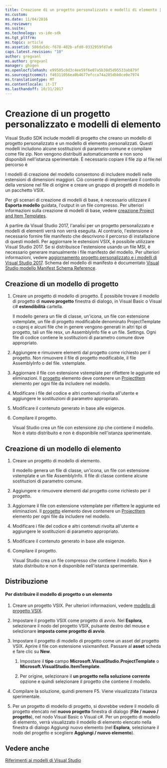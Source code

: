 ```yaml
---
title: Creazione di un progetto personalizzato e modelli di elemento | Documenti Microsoft
ms.custom: 
ms.date: 11/04/2016
ms.reviewer: 
ms.suite: 
ms.technology: vs-ide-sdk
ms.tgt_pltfrm: 
ms.topic: article
ms.assetid: 586da5dc-f678-402b-afd0-0332959fd7a6
caps.latest.revision: "10"
author: gregvanl
ms.author: gregvanl
manager: ghogen
ms.openlocfilehash: e99505c0d3c4ee59f6e07a5b38d5d95533ab879f
ms.sourcegitcommit: f40311056ea0b4677efcca74a285dbb0ce0e7974
ms.translationtype: MT
ms.contentlocale: it-IT
ms.lasthandoff: 10/31/2017
---
```

# <a name="creating-custom-project-and-item-templates"></a>Creazione di un progetto personalizzato e modelli di elemento
Visual Studio SDK include modelli di progetto che creano un modello di progetto personalizzato e un modello di elemento personalizzati. Questi modelli includono alcune sostituzioni di parametro comune e compilare come file zip. Non vengono distribuiti automaticamente e non sono disponibili nell'istanza sperimentale. È necessario copiare il file zip al file nel percorso è  
  
 I modelli di creazione del modello consentono di includere modelli nelle estensioni di dimensioni maggiori. Ciò consente di implementare il controllo della versione nel file di origine e creare un gruppo di progetti di modello in un pacchetto VSIX.  
  
 Per gli scenari di creazione di modelli di base, è necessario utilizzare il **Esporta modello** guidata, l'output in un file compresso. Per ulteriori informazioni sulla creazione di modelli di base, vedere [creazione Project and Item Templates](../ide/creating-project-and-item-templates.md).  
  
 A partire da Visual Studio 2017, l'analisi per un progetto personalizzato e modelli di elementi verrà non verrà eseguita. Al contrario, l'estensione è necessario fornire file manifesto che descrivono il percorso di installazione di questi modelli. Per aggiornare le estensioni VSIX, è possibile utilizzare Visual Studio 2017. Se si distribuisce l'estensione usando un file MSI, è necessario generare manualmente i file manifesto del modello. Per ulteriori informazioni, vedere [aggiornamento progetto personalizzato e i modelli di Visual Studio 2017](../extensibility/upgrading-custom-project-and-item-templates-for-visual-studio-2017.md). Schema del modello di manifesto è documentato [Visual Studio modello Manifest Schema Reference](../extensibility/visual-studio-template-manifest-schema-reference.md).  
  
## <a name="creating-a-project-template"></a>Creazione di un modello di progetto  
  
1.  Creare un progetto di modello di progetto. È possibile trovare il modello di progetto di **nuovo progetto** finestra di dialogo, in Visual Basic o Visual c# **estendibilità** cartella.  
  
     Il modello genera un file di classe, un'icona, un file con estensione vstemplate, un file di progetto modificabile denominato ProjectTemplate o csproj e alcuni file che in genere vengono generati in altri tipi di progetto, tali un file resx, un AssemblyInfo file e un file. Settings. Ogni file di codice contiene le sostituzioni di parametro comune dove appropriato.  
  
2.  Aggiungere e rimuovere elementi dal progetto come richiesto per il progetto. Non rimuovere il file di progetto modificabile, il file AssemblyInfo o del file. vstemplate.  
  
3.  Aggiornare il file con estensione vstemplate per riflettere le aggiunte ed eliminazioni. Il [progetto](../extensibility/project-element-visual-studio-templates.md) elemento deve contenere un [ProjectItem](../extensibility/projectitem-element-visual-studio-item-templates.md) elemento per ogni file da includere nel modello.  
  
4.  Modificare i file del codice e altri contenuti rivolta all'utente e aggiungere le sostituzioni di parametro appropriato.  
  
5.  Modificare il contenuto generato in base alle esigenze.  
  
6.  Compilare il progetto.  
  
     Visual Studio crea un file con estensione zip che contiene il modello. Non è stato distribuito e non è disponibile nell'istanza sperimentale.  
  
## <a name="creating-an-item-template"></a>Creazione di un modello di elemento  
  
1.  Creare un progetto di modello di elemento.  
  
     Il modello genera un file di classe, un'icona, un file con estensione vstemplate e un file AssemblyInfo. Il file di classe contiene alcune sostituzioni di parametro comune.  
  
2.  Aggiungere e rimuovere elementi dal progetto come richiesto per il progetto.  
  
3.  Aggiornare il file con estensione vstemplate per riflettere le aggiunte ed eliminazioni. Il [progetto](../extensibility/project-element-visual-studio-templates.md) elemento deve contenere un [ProjectItem](../extensibility/projectitem-element-visual-studio-item-templates.md) elemento per ogni file da includere nel modello.  
  
4.  Modificare i file del codice e altri contenuti rivolta all'utente e aggiungere le sostituzioni di parametro appropriato.  
  
5.  Modificare il contenuto generato in base alle esigenze.  
  
6.  Compilare il progetto.  
  
     Visual Studio crea un file compresso che contiene il modello. Non è stato distribuito e non è disponibile nell'istanza sperimentale.  
  
## <a name="deployment"></a>Distribuzione  
  
#### <a name="to-deploy-the-project-or-item-template"></a>Per distribuire il modello di progetto o un elemento  
  
1.  Creare un progetto VSIX. Per ulteriori informazioni, vedere [modello di progetto VSIX](../extensibility/vsix-project-template.md).  
  
2.  Impostare il progetto VSIX come progetto di avvio. Nel **Esplora**, selezionare il nodo del progetto VSIX, pulsante destro del mouse e selezionare **imposta come progetto di avvio**.  
  
3.  Impostare il progetto di modello di progetto come un asset del progetto VSIX. Aprire il file con estensione vsixmanifest. Passare al **asset** scheda e fare clic su **New**.  
  
    1.  Impostare il **tipo** campo **Microsoft.VisualStudio.ProjectTemplate** o **Microsoft.VisualStudio.ItemTemplate**.  
  
    2.  Per origine, selezionare il **un progetto nella soluzione corrente** opzione e quindi selezionare il progetto che contiene il modello.  
  
4.  Compilare la soluzione, quindi premere F5. Viene visualizzata l'istanza sperimentale.  
  
5.  Per un progetto di modello di progetto, si dovrebbe vedere il modello di progetto elencato nel **nuovo progetto** finestra di dialogo (**File / nuovo / progetto**), nel nodo Visual Basic o Visual c#. Per un progetto di modello di elemento, verrà visualizzato il modello di elemento elencato nella finestra di dialogo Aggiungi nuovo elemento (nel **Esplora**, selezionare il nodo del progetto e scegliere **Aggiungi / nuovo elemento**).  
  
## <a name="see-also"></a>Vedere anche  
 [Riferimenti ai modelli di Visual Studio](../ide/visual-studio-template-reference.md)